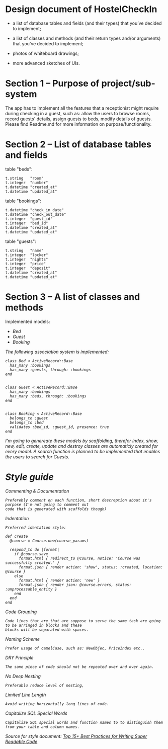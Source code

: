 Design document of HostelCheckIn
=============

- a list of database tables and fields (and their types) that you’ve decided to implement;

- a list of classes and methods (and their return types and/or arguments) that you’ve decided to implement;

- photos of whiteboard drawings;

- more advanced sketches of UIs.

# Section 1 – Purpose of project/sub-system
The app has to implement all the features that a receptionist might require during checking in a guest,
such as: allow the users to browse rooms, record guests' details, assign guests to beds, modify details of guests.
<br>Please find Readme.md for more information on purpose/functionality.

# Section 2 – List of database tables and fields

table "beds":

    t.string   "room"
    t.integer  "number"
    t.datetime "created_at"
    t.datetime "updated_at"
    
table "bookings":

    t.datetime "check_in_date"
    t.datetime "check_out_date"
    t.integer  "guest_id"
    t.integer  "bed_id"
    t.datetime "created_at"
    t.datetime "updated_at"
    
table "guests":

    t.string   "name"
    t.integer  "locker"
    t.integer  "nights"
    t.integer  "price"
    t.integer  "deposit"
    t.datetime "created_at"
    t.datetime "updated_at"
    
# Section 3 – A list of classes and methods

Implemented models:
<ul><i>
<li>Bed</li>
<li>Guest</li>
<li>Booking</li>
</ul>

The following association system is implemented:

    class Bed < ActiveRecord::Base
      has_many :bookings
      has_many :guests, through: :bookings
    end


    class Guest < ActiveRecord::Base
      has_many :bookings
      has_many :beds, through: :bookings
    end
    

    class Booking < ActiveRecord::Base
      belongs_to :guest
      belongs_to :bed
      validates :bed_id, :guest_id, presence: true
    end

I'm going to genereate these models by scaffolding, therefor index, show, new, edit, create, update and destroy
classes are automaticly created for every model.
A search function is planned to be implemented that enables the users to search for Guests.


# Style guide

Commenting & Documentation

    Preferebly comment on each function, short descreption about it's purpose (I'm not going to comment out
    code that is generated with scaffolds though)

Indentation

    Preferred identation style:

    def create
      @course = Course.new(course_params)
      
      respond_to do |format|
        if @course.save
          format.html { redirect_to @course, notice: 'Course was successfully created.' }
          format.json { render action: 'show', status: :created, location: @course }
        else
          format.html { render action: 'new' }
          format.json { render json: @course.errors, status: :unprocessable_entity }
        end
      end
    end

Code Grouping

    Code lines that are that are suppose to serve the same task are going to be arringed in blocks and these
    blocks will be separated with spaces.

Naming Scheme
    
    Prefer usage of camelCase, such as: NewObjec, PriceIndex etc..
    
DRY Principle

    The same piece of code should not be repeated over and over again.

No Deep Nesting

    Preferablu reduce level of nesting, 

Limited Line Length

    Avoid writing horizontally long lines of code.

Capitalize SQL Special Words

    Capitalize SQL special words and function names to to distinguish them from your table and column names.
    
Source for style document:
<a href='http://net.tutsplus.com/tutorials/html-css-techniques/top-15-best-practices-for-writing-super-readable-code/'>
Top 15+ Best Practices for Writing Super Readable Code</a>
